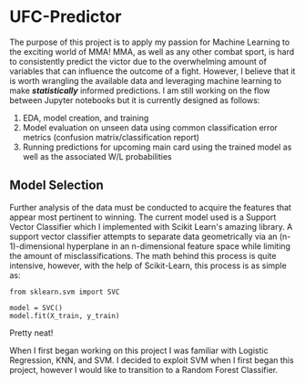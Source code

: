 
# UFC-Predictor

The purpose of this project is to apply my passion for Machine Learning to the exciting world of MMA! MMA, as well as any other combat sport, is hard to consistently predict the victor due to the overwhelming amount of variables that can influence the outcome of a fight. However, I believe that it is worth wrangling the available data and leveraging machine learning to make ***statistically*** informed predictions. I am still working on the flow between Jupyter notebooks but it is currently designed as follows:

1. EDA, model creation, and training
2. Model evaluation on unseen data using common classification error metrics (confusion matrix/classification report)
3. Running predictions for upcoming main card using the trained model as well as the associated W/L probabilities

## Model Selection

Further analysis of the data must be conducted to acquire the features that appear most pertinent to winning. The current model used is a Support Vector Classifier which I implemented with Scikit Learn's amazing library. A support vector classifier attempts to separate data geometrically via an (n-1)-dimensional hyperplane in an n-dimensional feature space while limiting the amount of misclassifications. The math behind this process is quite intensive, however, with the help of Scikit-Learn, this process is as simple as:

```
from sklearn.svm import SVC

model = SVC()
model.fit(X_train, y_train)
```

Pretty neat!

When I first began working on this project I was familiar with Logistic Regression, KNN, and SVM. I decided to exploit SVM when I first began this project, however I would like to transition to a Random Forest Classifier. 

